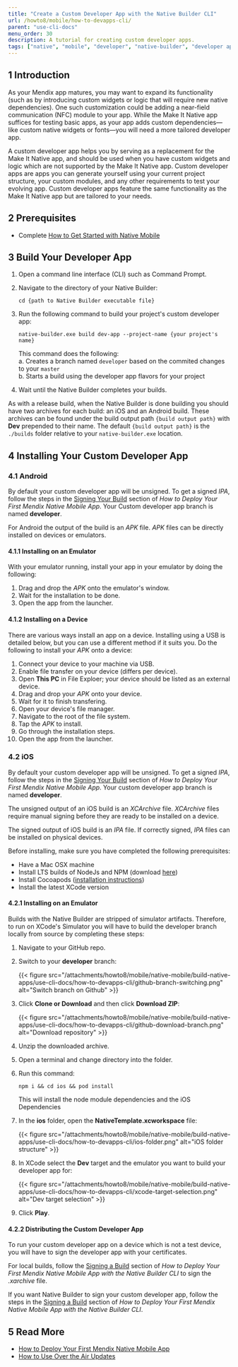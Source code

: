 ```yaml
---
title: "Create a Custom Developer App with the Native Builder CLI"
url: /howto8/mobile/how-to-devapps-cli/
parent: "use-cli-docs"
menu_order: 30
description: A tutorial for creating custom developer apps.
tags: ["native", "mobile", "developer", "native-builder", "developer app", "make it native"]
---
```


## 1 Introduction

As your Mendix app matures, you may want to expand its functionality (such as by introducing custom widgets or logic that will require new native dependencies). One such customization could be adding a near-field communication (NFC) module to your app. While the Make It Native app suffices for testing basic apps, as your app adds custom dependencies—like custom native widgets or fonts—you will need a more tailored developer app.

A custom developer app helps you by serving as a replacement for the Make It Native app, and should be used when you have custom widgets and logic which are not supported by the Make It Native app. Custom developer apps are apps you can generate yourself using your current project structure, your custom modules, and any other requirements to test your evolving app. Custom developer apps feature the same functionality as the Make It Native app but are tailored to your needs.

## 2 Prerequisites

* Complete [How to Get Started with Native Mobile](/howto8/mobile/getting-started-with-native-mobile/)

## 3 Build Your Developer App

1. Open a command line interface (CLI) such as Command Prompt.
2. Navigate to the directory of your Native Builder:

	```
	cd {path to Native Builder executable file}
	```

3. Run the following command to build your project's custom developer app:

	```
	native-builder.exe build dev-app --project-name {your project's name}
	```

	This command does the following: <br />
	a. Creates a branch named `developer` based on the commited changes to your `master` <br />
	b. Starts a build using the developer app flavors for your project
4. Wait until the Native Builder completes your builds.

As with a release build, when the Native Builder is done building you should have two archives for each build: an iOS and an Android build. These archives can be found under the build output path `{build output path}` with **Dev** prepended to their name. The default `{build output path}` is the `./builds` folder relative to your `native-builder.exe` location.

## 4 Installing Your Custom Developer App

### 4.1 Android

By default your custom developer app will be unsigned. To get a signed *IPA*, follow the steps in the [Signing Your Build](/howto8/mobile/deploying-native-app/#signing-a-build) section of *How to Deploy Your First Mendix Native Mobile App*. Your Custom developer app branch is named **developer**.

For Android the output of the build is an *APK* file. *APK* files can be directly installed on devices or emulators.

#### 4.1.1 Installing on an Emulator

With your emulator running, install your app in your emulator by doing the following:

1. Drag and drop the *APK* onto the emulator's window.
2. Wait for the installation to be done.
3. Open the app from the launcher.

#### 4.1.2 Installing on a Device

There are various ways install an app on a device. Installing using a USB is detailed below, but you can use a different method if it suits you. Do the following to install your *APK* onto a device:

1. Connect your device to your machine via USB.
2. Enable file transfer on your device (differs per device).
3. Open **This PC** in File Exploer; your device should be listed as an external device.
4. Drag and drop your *APK* onto your device.
5. Wait for it to finish transfering.
6. Open your device's file manager.
7. Navigate to the root of the file system.
8. Tap the *APK* to install.
9. Go through the installation steps.
10. Open the app from the launcher.

### 4.2 iOS

By default your custom developer app will be unsigned. To get a signed *IPA*, follow the steps in the [Signing Your Build](/howto8/mobile/deploying-native-app/#signing-a-build) section of *How to Deploy Your First Mendix Native Mobile App*. Your custom developer app branch is named **developer**.

The unsigned output of an iOS build is an *XCArchive* file. *XCArchive* files require manual signing before they are ready to be installed on a device.

The signed output of iOS build is an *IPA* file. If correctly signed, *IPA* files can be installed on physical devices.

Before installing, make sure you have completed the following prerequisites:

* Have a Mac OSX machine
* Install LTS builds of NodeJs and NPM (download [here](https://nodejs.org/en/))
* Install Cocoapods ([installation instructions](https://cocoapods.org/#install))
* Install the latest XCode version

#### 4.2.1 Installing on an Emulator

Builds with the Native Builder are stripped of simulator artifacts. Therefore, to run on XCode's Simulator you will have to build the developer branch locally from source by completing these steps:

1. Navigate to your GitHub repo.
2.  Switch to your **developer** branch:
   
	{{< figure src="/attachments/howto8/mobile/native-mobile/build-native-apps/use-cli-docs/how-to-devapps-cli/github-branch-switching.png" alt="Switch branch on Github" >}}
   
3.  Click **Clone or Download** and then click **Download ZIP**:

	{{< figure src="/attachments/howto8/mobile/native-mobile/build-native-apps/use-cli-docs/how-to-devapps-cli/github-download-branch.png" alt="Download repository" >}}
   
4. Unzip the downloaded archive.
5. Open a terminal and change directory into the folder.
6. Run this command:

	```
	npm i && cd ios && pod install
	```

	This will install the node module dependencies and the iOS Dependencies
7.  In the **ios** folder, open the **NativeTemplate.xcworkspace** file:

	{{< figure src="/attachments/howto8/mobile/native-mobile/build-native-apps/use-cli-docs/how-to-devapps-cli/ios-folder.png" alt="iOS folder structure" >}}

8.  In XCode select the **Dev** target and the emulator you want to build your developer app for:

	{{< figure src="/attachments/howto8/mobile/native-mobile/build-native-apps/use-cli-docs/how-to-devapps-cli/xcode-target-selection.png" alt="Dev target selection" >}}

9. Click **Play**.

#### 4.2.2 Distributing the Custom Developer App

To run your custom developer app on a device which is not a test device, you will have to sign the developer app with your certificates. 

For local builds, follow the [Signing a Build](/howto8/mobile/deploying-native-app-cli/#signing-a-build) section of *How to Deploy Your First Mendix Native Mobile App with the Native Builder CLI* to sign the *.xarchive* file. 

If you want Native Builder to sign your custom developer app, follow the steps in the [Signing a Build](/howto8/mobile/deploying-native-app-cli/#signing-a-build) section of *How to Deploy Your First Mendix Native Mobile App with the Native Builder CLI*.

## 5 Read More

* [How to Deploy Your First Mendix Native Mobile App](/howto8/mobile/deploying-native-app/)
* [How to Use Over the Air Updates](/howto8/mobile/how-to-ota/)
